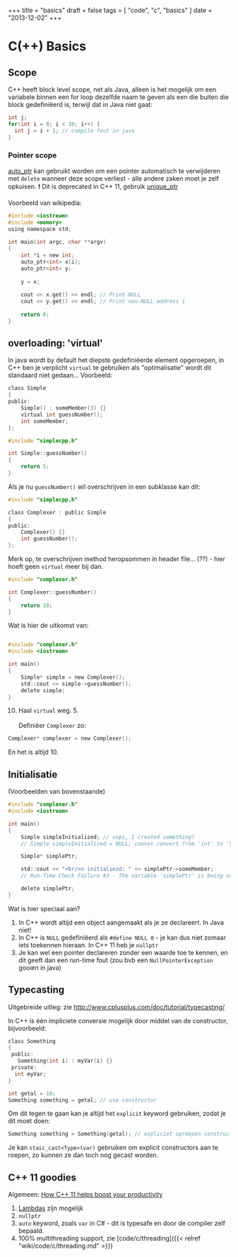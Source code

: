 +++
title = "basics"
draft = false
tags = [
    "code",
    "c",
    "basics"
]
date = "2013-12-02"
+++
# C(++) Basics 

## Scope 

C++ heeft block level scope, net als Java, alleen is het mogelijk om een variabele binnen een for loop dezelfde naam te geven als een die buiten die block gedefiniëerd is, terwijl dat in Java niet gaat:

```c
int j;
for(int i = 0; i < 10; i++) {
  int j = i + 1; // compile fout in java
}
```

### Pointer scope  

[auto_ptr](https://en.wikipedia.org/wiki/Auto_ptr) kan gebruikt worden om een pointer automatisch te verwijderen met `delete` wanneer deze scope verliest - alle andere zaken moet je zelf opkuisen. 
:exclamation: Dit is deprecated in C++ 11, gebruik [unique_ptr](https://en.wikipedia.org/wiki/Smart_pointer#unique_ptr)

Voorbeeld van wikipedia:

```c
#include <iostream>
#include <memory>
using namespace std;
 
int main(int argc, char **argv)
{
    int *i = new int;
    auto_ptr<int> x(i);
    auto_ptr<int> y;
 
    y = x;
 
    cout << x.get() << endl; // Print NULL
    cout << y.get() << endl; // Print non-NULL address i
 
    return 0;
}
```

## overloading: 'virtual' 

In java wordt by default het diepste gedefiniëerde element opgeroepen, in C++ ben je verplicht `virtual` te gebruiken als "optimalisatie" wordt dit standaard niet gedaan... Voorbeeld:

```c
class Simple
{
public:
	Simple() : someMember(3) {}
	virtual int guessNumber();
	int someMember;
};
```

```c
#include "simplecpp.h"

int Simple::guessNumber()
{
	return 5;
}
``` 

Als je nu `guessNumber()` wil overschrijven in een subklasse kan dit:

```c
#include "simplecpp.h"

class Complexer : public Simple
{
public:
	Complexer() {}
	int guessNumber();
};
```

Merk op, te overschrijven method heropsommen in header file... (??) - hier hoeft geen `virtual` meer bij dan.

```c
#include "complexer.h"

int Complexer::guessNumber()
{
	return 10;
}
```

Wat is hier de uitkomst van:

```c

#include "complexer.h"
#include <iostream>

int main()
{
	Simple* simple = new Complexer();
	std::cout << simple->guessNumber();
	delete simple;
}
```

10. Haal `virtual` weg. 5. <br/><br/>
Definiëer `Complexer` zo:

```c
Complexer* complexer = new Complexer();
```

En het is altijd 10.

## Initialisatie 

(Voorbeelden van bovenstaande)

```c
#include "complexer.h"
#include <iostream>

int main()
{
	Simple simpleInitialized; // oops, I created something?
	// Simple simpleInitialized = NULL; cannot convert from 'int' to 'Simple' (#define NULL 0)

	Simple* simplePtr;

	std::cout << "<br/>n initialiezd: " << simplePtr->someMember;
	// Run-Time Check Failure #3 - The variable 'simplePtr' is being used without being initialized

	delete simplePtr;
}
```

Wat is hier speciaal aan?

  1. In C++ wordt altijd een object aangemaakt als je ze declareert. In Java niet!
  2. In C++ is `NULL` gedefiniëerd als `#define NULL 0` - je kan dus niet zomaar iets toekennen hieraan. In C++ 11 heb je `nullptr`
  3. Je kan wel een pointer declareren zonder een waarde toe te kennen, en dit geeft dan een run-time fout (zou bvb een `NullPointerException` gooien in java)

## Typecasting 

Uitgebreide uitleg: zie http://www.cplusplus.com/doc/tutorial/typecasting/

In C++ is één impliciete conversie mogelijk door middel van de constructor, bijvoorbeeld:

```c
class Something
{
 public:
   Something(int i) : myVar(i) {}
 private:
  int myVar;
}

int getal = 10;
Something something = getal; // use constructor
```

Om dit tegen te gaan kan je altijd het `explicit` keyword gebruiken, zodat je dit moet doen:

```c
Something something = Something(getal); // expliciet oproepen constructor
```

Je kan `staic_cast<Type>(var)` gebruiken om explicit constructors aan te roepen, zo kunnen ze dan toch nog gecast worden. 

## C++ 11 goodies 

Algemeen: [How C++ 11 helps boost your productivity](http://www.informit.com/articles/article.aspx?p=1910142)

  1. [Lambdas](http://www.codeproject.com/Articles/277612/Using-lambdas-Cplusplus-vs-Csharp-vs-Cplusplus-CX) zijn mogelijk
  2. `nullptr`
  3. `auto` keyword, zoals `var` in C# - dit is typesafe en door de compiler zelf bepaald. 
  4. 100% multithreading support, zie [code/c/threading]({{< relref "wiki/code/c/threading.md" >}})